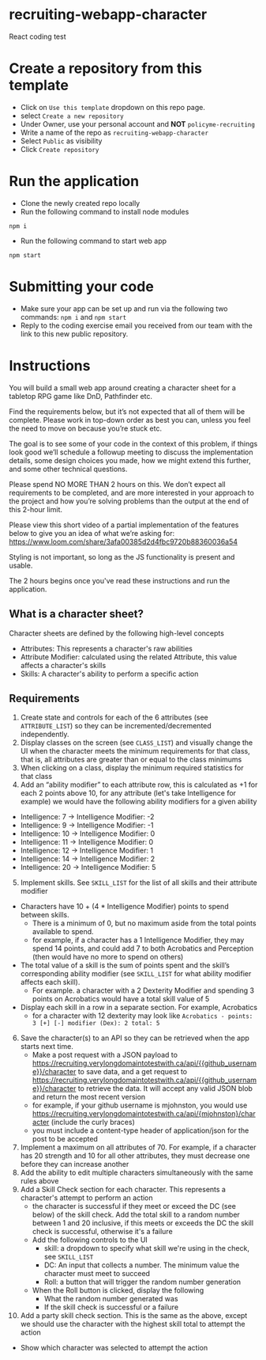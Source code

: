 # recruiting-webapp-character
React coding test

# Create a repository from this template
- Click on `Use this template` dropdown on this repo page.
- select `Create a new repository`
- Under Owner, use your personal account and **NOT** `policyme-recruiting`
- Write a name of the repo as `recruiting-webapp-character`
- Select `Public` as visibility
- Click `Create repository`

# Run the application
- Clone the newly created repo locally
- Run the following command to install node modules
```
npm i
```
- Run the following command to start web app
```
npm start
```

# Submitting your code
- Make sure your app can be set up and run via the following two commands: `npm i` and `npm start`
- Reply to the coding exercise email you received from our team with the link to this new public repository.

# Instructions

You will build a small web app around creating a character sheet for a tabletop RPG game like DnD, Pathfinder etc.

Find the requirements below, but it’s not expected that all of them will be complete. Please work in top-down order as best you can, unless you feel the need to move on because you’re stuck etc.

The goal is to see some of your code in the context of this problem, if things look good we’ll schedule a followup meeting to discuss the implementation details, some design choices you made, how we might extend this further, and some other technical questions.

Please spend NO MORE THAN 2 hours on this. We don’t expect all requirements to be completed, and are more interested in your approach to the project and how you’re solving problems than the output at the end of this 2-hour limit.

Please view this short video of a partial implementation of the features below to give you an idea of what we’re asking for: https://www.loom.com/share/3afa00385d2d4fbc9720b88360036a54

Styling is not important, so long as the JS functionality is present and usable.

The 2 hours begins once you've read these instructions and run the application.

## What is a character sheet?

Character sheets are defined by the following high-level concepts
- Attributes: This represents a character's raw abilities 
- Attribute Modifier: calculated using the related Attribute, this value affects a character's skills
- Skills: A character's ability to perform a specific action



## Requirements

1. Create state and controls for each of the 6 attributes (see `ATTRIBUTE_LIST`) so they can be incremented/decremented independently.
2. Display classes on the screen (see `CLASS_LIST`) and visually change the UI when the character meets the minimum requirements for that class, that is, all attributes are greater than or equal to the class minimums
3. When clicking on a class, display the minimum required statistics for that class
4. Add an “ability modifier” to each attribute row, this is calculated as +1 for each 2 points above 10, for any attribute (let's take Intelligence for example) we would have the following ability modifiers for a given ability
  - Intelligence: 7 -> Intelligence Modifier: -2
  - Intelligence: 9 -> Intelligence Modifier: -1
  - Intelligence: 10 -> Intelligence Modifier: 0
  - Intelligence: 11 -> Intelligence Modifier: 0
  - Intelligence: 12 -> Intelligence Modifier: 1
  - Intelligence: 14 -> Intelligence Modifier: 2
  - Intelligence: 20 -> Intelligence Modifier: 5
5. Implement skills. See `SKILL_LIST` for the list of all skills and their attribute modifier 
  - Characters have 10 + (4 * Intelligence Modifier) points to spend between skills.
    - There is a minimum of 0, but no maximum aside from the total points available to spend.
    - for example, if a character has a 1 Intelligence Modifier, they may spend 14 points, and could add 7 to both Acrobatics and Perception (then would have no more to spend on others)
  - The total value of a skill is the sum of points spent and the skill’s corresponding ability modifier (see `SKILL_LIST` for what ability modifier affects each skill). 
    - For example. a character with a 2 Dexterity Modifier and spending 3 points on Acrobatics would have a total skill value of 5
  - Display each skill in a row in a separate section. For example, Acrobatics 
    - for a character with 12 dexterity may look like `Acrobatics - points: 3 [+] [-] modifier (Dex): 2 total: 5`
6. Save the character(s) to an API so they can be retrieved when the app starts next time. 
    - Make a post request with a JSON payload to https://recruiting.verylongdomaintotestwith.ca/api/{{github_username}}/character to save data, and a get request to https://recruiting.verylongdomaintotestwith.ca/api/{{github_username}}/character to retrieve the data. It will accept any valid JSON blob and return the most recent version
    - for example, if your github username is mjohnston, you would use https://recruiting.verylongdomaintotestwith.ca/api/{mjohnston}/character (include the curly braces)
    - you must include a content-type header of application/json for the post to be accepted 
7. Implement a maximum on all attributes of 70. For example, if a character has 20 strength and 10 for all other attributes, they must decrease one before they can increase another
8. Add the ability to edit multiple characters simultaneously with the same rules above
9. Add a Skill Check section for each character. This represents a character's attempt to perform an action
    - the character is successful if they meet or exceed the DC (see below) of the skill check. Add the total skill to a random number between 1 and 20 inclusive, if this meets or exceeds the DC the skill check is successful, otherwise it's a failure
    - Add the following controls to the UI
      - skill: a dropdown to specify what skill we're using in the check, see `SKILL_LIST`
      - DC: An input that collects a number. The minimum value the character must meet to succeed
      - Roll: a button that will trigger the random number generation
    - When the Roll button is clicked, display the following
      - What the random number generated was
      - If the skill check is successful or a failure
10. Add a party skill check section. This is the same as the above, except we should use the character with the highest skill total to attempt the action
  - Show which character was selected to attempt the action
